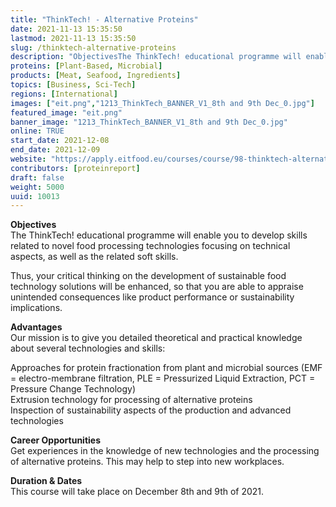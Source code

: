 ```yaml
---
title: "ThinkTech! - Alternative Proteins"
date: 2021-11-13 15:35:50
lastmod: 2021-11-13 15:35:50
slug: /thinktech-alternative-proteins
description: "ObjectivesThe ThinkTech! educational programme will enable you to develop skills related to novel food processing technologies focusing on technical aspects, as well as the related soft skills.Thus, your critical thinking on the development of sustainable food technology solutions will be enhanced, so that you are able to appraise unintended consequences like product performance or sustainability implications."
proteins: [Plant-Based, Microbial]
products: [Meat, Seafood, Ingredients]
topics: [Business, Sci-Tech]
regions: [International]
images: ["eit.png","1213_ThinkTech_BANNER_V1_8th and 9th Dec_0.jpg"]
featured_image: "eit.png"
banner_image: "1213_ThinkTech_BANNER_V1_8th and 9th Dec_0.jpg"
online: TRUE
start_date: 2021-12-08
end_date: 2021-12-09
website: "https://apply.eitfood.eu/courses/course/98-thinktech-alternative-proteins"
contributors: [proteinreport]
draft: false
weight: 5000
uuid: 10013
---
```

**Objectives**\
The ThinkTech! educational programme will enable you to develop skills
related to novel food processing technologies focusing on technical
aspects, as well as the related soft skills.

Thus, your critical thinking on the development of sustainable food
technology solutions will be enhanced, so that you are able to appraise
unintended consequences like product performance or sustainability
implications.

**Advantages**\
Our mission is to give you detailed theoretical and practical knowledge
about several technologies and skills:

Approaches for protein fractionation from plant and microbial sources
(EMF = electro-membrane filtration, PLE = Pressurized Liquid Extraction,
PCT = Pressure Change Technology)\
Extrusion technology for processing of alternative proteins\
Inspection of sustainability aspects of the production and advanced
technologies

**Career Opportunities**\
Get experiences in the knowledge of new technologies and the processing
of alternative proteins. This may help to step into new workplaces.

**Duration & Dates**\
This course will take place on December 8th and 9th of 2021.
